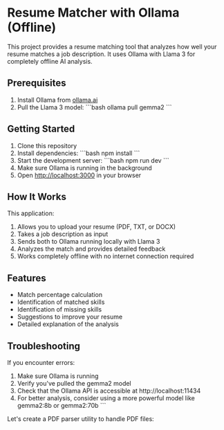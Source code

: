 # Resume Matcher with Ollama (Offline)

This project provides a resume matching tool that analyzes how well your resume matches a job description. It uses Ollama with Llama 3 for completely offline AI analysis.

## Prerequisites

1. Install Ollama from [ollama.ai](https://ollama.ai)
2. Pull the Llama 3 model:
   \`\`\`bash
   ollama pull gemma2
   \`\`\`

## Getting Started

1. Clone this repository
2. Install dependencies:
   \`\`\`bash
   npm install
   \`\`\`
3. Start the development server:
   \`\`\`bash
   npm run dev
   \`\`\`
4. Make sure Ollama is running in the background
5. Open [http://localhost:3000](http://localhost:3000) in your browser

## How It Works

This application:
1. Allows you to upload your resume (PDF, TXT, or DOCX)
2. Takes a job description as input
3. Sends both to Ollama running locally with Llama 3
4. Analyzes the match and provides detailed feedback
5. Works completely offline with no internet connection required

## Features

- Match percentage calculation
- Identification of matched skills
- Identification of missing skills
- Suggestions to improve your resume
- Detailed explanation of the analysis

## Troubleshooting

If you encounter errors:

1. Make sure Ollama is running
2. Verify you've pulled the gemma2 model
3. Check that the Ollama API is accessible at http://localhost:11434
4. For better analysis, consider using a more powerful model like gemma2:8b or gemma2:70b
\`\`\`

Let's create a PDF parser utility to handle PDF files:
